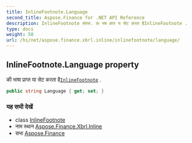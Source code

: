 ```yaml
---
title: InlineFootnote.Language
second_title: Aspose.Finance for .NET API Reference
description: InlineFootnote संपत्त. क भष प्रप्त य सेट करत हैInlineFootnote .
type: docs
weight: 50
url: /hi/net/aspose.finance.xbrl.inline/inlinefootnote/language/
---
```

## InlineFootnote.Language property

की भाषा प्राप्त या सेट करता है[`InlineFootnote`](../) .

```csharp
public string Language { get; set; }
```

### यह सभी देखें

* class [InlineFootnote](../)
* नाम स्थान [Aspose.Finance.Xbrl.Inline](../../inlinefootnote/)
* सभा [Aspose.Finance](../../../)


